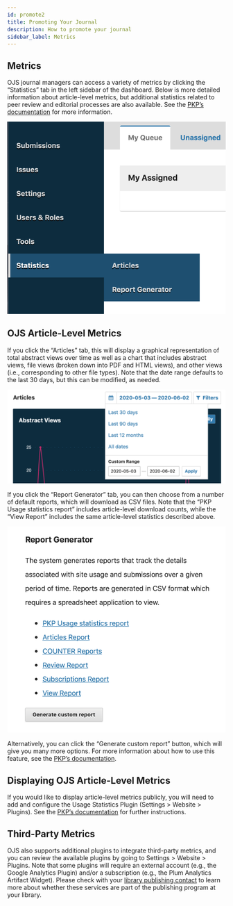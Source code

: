 ```yaml
---
id: promote2
title: Promoting Your Journal
description: How to promote your journal
sidebar_label: Metrics
---
```

## Metrics

OJS journal managers can access a variety of metrics by clicking the “Statistics” tab in the left sidebar of the dashboard. Below is more detailed information about article-level metrics, but additional statistics related to peer review and editorial processes are also available. See the [PKP’s documentation](https://docs.pkp.sfu.ca/admin-guide/en/statistics#frequently-asked-questions) for more information.

![statistics](assets/statistics.png)

## OJS Article-Level Metrics

If you click the “Articles” tab, this will display a graphical representation of total abstract views over time as well as a chart that includes abstract views, file views (broken down into PDF and HTML views), and other views (i.e., corresponding to other file types). Note that the date range defaults to the last 30 days, but this can be modified, as needed.

![range](assets/range.png)

If you click the “Report Generator” tab, you can then choose from a number of default reports, which will download as CSV files. Note that the “PKP Usage statistics report” includes article-level download counts, while the “View Report” includes the same article-level statistics described above.

![reports](assets/reportgenerator.png)

Alternatively, you can click the “Generate custom report” button, which will give you many more options. For more information about how to use this feature, see the [PKP’s documentation](https://docs.pkp.sfu.ca/admin-guide/en/statistics#generate-reports-examples-and-tips).


## Displaying OJS Article-Level Metrics
If you would like to display article-level metrics publicly, you will need to add and configure the Usage Statistics Plugin (Settings > Website > Plugins). See the [PKP’s documentation](https://docs.pkp.sfu.ca/admin-guide/en/statistics#display-usage-statistics-for-readers) for further instructions.

## Third-Party Metrics
OJS also supports additional plugins to integrate third-party metrics, and you can review the available plugins by going to Settings > Website > Plugins. Note that some plugins will require an external account (e.g., the Google Analytics Plugin) and/or a subscription (e.g., the Plum Analytics Artifact Widget). Please check with your [library publishing contact](contacts.md) to learn more about whether these services are part of the publishing program at your library.
